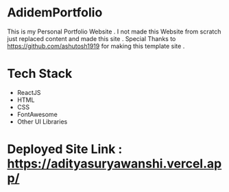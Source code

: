 # AdidemPortfolio
This is my Personal Portfolio Website . I not made this Website from scratch just replaced content and made this site .
Special Thanks to https://github.com/ashutosh1919 for making this template site .

# Tech Stack 
- ReactJS
- HTML
- CSS
- FontAwesome
- Other UI Libraries

# Deployed Site Link : https://adityasuryawanshi.vercel.app/
